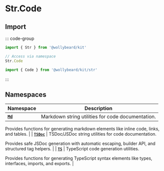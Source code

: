 # Str.Code

## Import

::: code-group

```typescript [Namespace]
import { Str } from '@wollybeard/kit'

// Access via namespace
Str.Code
```

```typescript [Barrel]
import { Code } from '@wollybeard/kit/str'
```

:::

## Namespaces

| Namespace                    | Description                                       |
| ---------------------------- | ------------------------------------------------- |
| [**`Md`**](/api/str/code/md) | Markdown string utilities for code documentation. |

Provides functions for generating markdown elements like inline code, links, and tables. |
| [**`TSDoc`**](/api/str/code/tsdoc) | TSDoc/JSDoc string utilities for code documentation.

Provides safe JSDoc generation with automatic escaping, builder API, and structured tag helpers. |
| [**`TS`**](/api/str/code/ts) | TypeScript code generation utilities.

Provides functions for generating TypeScript syntax elements like types, interfaces, imports, and exports. |

